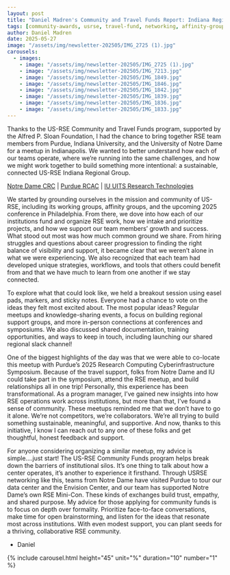 ```yaml
---
layout: post
title: "Daniel Madren's Community and Travel Funds Report: Indiana Regional Group Inaugural Meetup"
tags: [community-awards, usrse, travel-fund, networking, affinity-group]
author: Daniel Madren
date: 2025-05-27
image: "/assets/img/newsletter-202505/IMG_2725 (1).jpg"
carousels:
  - images: 
    - image: "/assets/img/newsletter-202505/IMG_2725 (1).jpg"
    - image: "/assets/img/newsletter-202505/IMG_7213.jpg"
    - image: "/assets/img/newsletter-202505/IMG_1849.jpg"
    - image: "/assets/img/newsletter-202505/IMG_1846.jpg"
    - image: "/assets/img/newsletter-202505/IMG_1842.jpg"
    - image: "/assets/img/newsletter-202505/IMG_1839.jpg"
    - image: "/assets/img/newsletter-202505/IMG_1836.jpg"
    - image: "/assets/img/newsletter-202505/IMG_1833.jpg"
---
```


Thanks to the US-RSE Community and Travel Funds program, supported by the Alfred P. Sloan Foundation, I had the chance to bring together RSE team members from Purdue, Indiana University, and the University of Notre Dame for a meetup in Indianapolis. We wanted to better understand how each of our teams operate, where we’re running into the same challenges, and how we might work together to build something more intentional: a sustainable, connected US-RSE Indiana Regional Group.

[Notre Dame CRC](https://crc.nd.edu/) | [Purdue RCAC](https://www.rcac.purdue.edu/) | [IU UITS Research Technologies](https://uits.iu.edu/services/technology-for-research/index.html)

We started by grounding ourselves in the mission and community of US-RSE, including its working groups, affinity groups, and the upcoming 2025 conference in Philadelphia. From there, we dove into how each of our institutions fund and organize RSE work, how we intake and prioritize projects, and how we support our team members’ growth and success. What stood out most was how much common ground we share. From hiring struggles and questions about career progression to finding the right balance of visibility and support, it became clear that we weren’t alone in what we were experiencing. We also recognized that each team had developed unique strategies, workflows, and tools that others could benefit from and that we have much to learn from one another if we stay connected.

To explore what that could look like, we held a breakout session using easel pads, markers, and sticky notes. Everyone had a chance to vote on the ideas they felt most excited about. The most popular ideas? Regular meetups and knowledge-sharing events, a focus on building regional support groups, and more in-person connections at conferences and symposiums. We also discussed shared documentation, training opportunities, and ways to keep in touch, including launching our shared regional slack channel!

One of the biggest highlights of the day was that we were able to co-locate this meetup with Purdue’s 2025 Research Computing Cyberinfrastructure Symposium. Because of the travel support, folks from Notre Dame and IU could take part in the symposium, attend the RSE meetup, and build relationships all in one trip! Personally, this experience has been transformational. As a program manager, I’ve gained new insights into how RSE operations work across institutions, but more than that, I’ve found a sense of community. These meetups reminded me that we don’t have to go it alone. We’re not competitors, we’re collaborators. We’re all trying to build something sustainable, meaningful, and supportive. And now, thanks to this initiative, I know I can reach out to any one of these folks and get thoughtful, honest feedback and support.

For anyone considering organizing a similar meetup, my advice is simple....just start! The US-RSE Community Funds program helps break down the barriers of institutional silos. It’s one thing to talk about how a center operates, it’s another to experience it firsthand. Through USRSE networking like this, teams from Notre Dame have visited Purdue to tour our data center and the Envision Center, and our team has supported Notre Dame’s own RSE Mini-Con. These kinds of exchanges build trust, empathy, and shared purpose. My advice for those applying for community funds is to focus on depth over formality. Prioritize face-to-face conversations, make time for open brainstorming, and listen for the ideas that resonate most across institutions. With even modest support, you can plant seeds for a thriving, collaborative RSE community.

- Daniel

{% include carousel.html height="45" unit="%" duration="10" number="1" %}